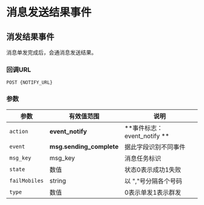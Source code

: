 # 消息发送结果事件
<!-- toc -->

## 消发结果事件

消息单发完成后，会通消息发送结果。

### 回调URL

```
POST {NOTIFY_URL}
```
### 参数

| 参数          | 有效值范围               | 说明                     |
| ----------- | ------------------- | ---------------------- |
| `action`    | **event_notify**    | **事件标志：event_notify ** |
| `event`     | **msg.sending_complete** | 据此字段识别不同事件             |
| `msg_key`   | msg_key             | 消息任务标识                 |
| `state`     | 数值                  | 状态0表示成功1失败             |
| `failMobiles` | string                | 以 ","号分隔各个号码                  |
| `type`      | 数值                  | 0表示单发1表示群发             |


